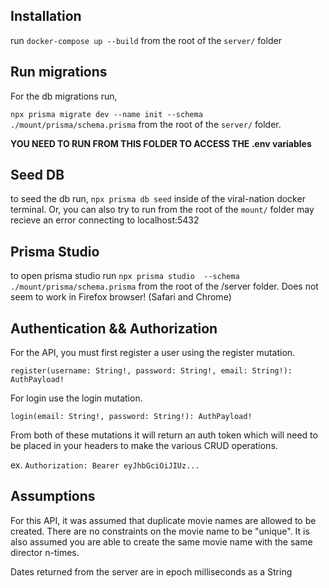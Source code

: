 
## Installation
run ```docker-compose up --build``` from the root of the ```server/``` folder

## Run migrations
For the db migrations run,

 ```npx prisma migrate dev --name init --schema ./mount/prisma/schema.prisma```
from the root of the ```server/``` folder.

 **YOU NEED TO RUN FROM THIS FOLDER TO ACCESS THE .env variables**
## Seed DB
to seed the db run, ```npx prisma db seed``` inside of the viral-nation docker terminal. 
Or, you can also try to run from the root of the ```mount/``` folder may recieve an error connecting to localhost:5432

## Prisma Studio
to open prisma studio run ```npx prisma studio  --schema ./mount/prisma/schema.prisma``` from the root of the /server folder. Does not seem to work in Firefox browser! (Safari and Chrome) 

## Authentication && Authorization
For the API, you must first register a user using the register mutation.
```
register(username: String!, password: String!, email: String!): AuthPayload!
```

For login use the login mutation.
```
login(email: String!, password: String!): AuthPayload!
```

From both of these mutations it will return an auth token which will need to be placed in your headers to make the various CRUD operations.

ex.
```Authorization: Bearer eyJhbGciOiJIUz...```

## Assumptions
For this API, it was assumed that duplicate movie names are allowed to be created. There are no constraints on the movie name to be "unique". It is also assumed you are able to create the same movie name with the same director n-times.

Dates returned from the server are in epoch milliseconds as a String